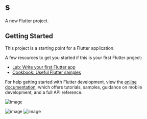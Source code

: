 
# s

A new Flutter project.

## Getting Started

This project is a starting point for a Flutter application.

A few resources to get you started if this is your first Flutter project:

- [Lab: Write your first Flutter app](https://docs.flutter.dev/get-started/codelab)
- [Cookbook: Useful Flutter samples](https://docs.flutter.dev/cookbook)

For help getting started with Flutter development, view the
[online documentation](https://docs.flutter.dev/), which offers tutorials,
samples, guidance on mobile development, and a full API reference.

![image](https://github.com/user-attachments/assets/c6479b8c-adf2-4acc-a1d7-8ea0aad26650)

![image](https://github.com/user-attachments/assets/f6a55878-fa59-4c4d-ad64-51ca53710901)
![image](https://github.com/user-attachments/assets/a61c0f6a-c68f-4d32-ad38-48eb195a5eb3)
